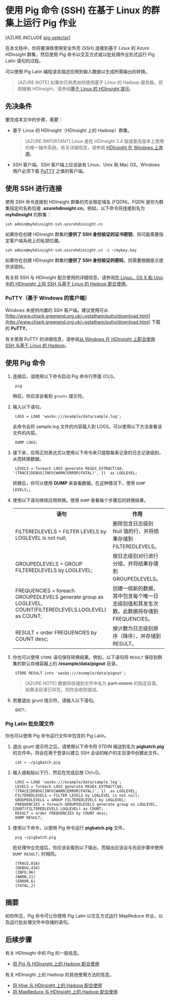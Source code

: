 <properties
    pageTitle="在 HDInsight 群集上配合使用 Hadoop Pig 和 SSH | Azure"
    description="了解如何使用 SSH 连接到基于 Linux 的 Hadoop 群集，然后使用 Pig 命令以交互方式或以批处理作业形式运行 Pig Latin 语句。"
    services="hdinsight"
    documentationcenter=""
    author="Blackmist"
    manager="jhubbard"
    editor="cgronlun"
    tags="azure-portal" />
<tags
    ms.assetid="b646a93b-4c51-4ba4-84da-3275d9124ebe"
    ms.service="hdinsight"
    ms.devlang="na"
    ms.topic="article"
    ms.tgt_pltfrm="na"
    ms.workload="big-data"
    ms.date="01/17/2017"
    wacn.date="03/10/2017"
    ms.author="larryfr" />  


# 使用 Pig 命令 (SSH) 在基于 Linux 的群集上运行 Pig 作业
[AZURE.INCLUDE [pig-selector](../../includes/hdinsight-selector-use-pig.md)]

在本文档中，你将要演练使用安全外壳 (SSH) 连接到基于 Linux 的 Azure HDInsight 群集，然后使用 Pig 命令以交互方式或以批处理作业形式运行 Pig Latin 语句的过程。

可以使用 Pig Latin 编程语言描述应用到输入数据以生成所需输出的转换。

> [AZURE.NOTE]
如果你已熟悉如何使用基于 Linux 的 Hadoop 服务器，但刚接触 HDInsight，请参阅[基于 Linux 的 HDInsight 提示](/documentation/articles/hdinsight-hadoop-linux-information/)。

## <a id="prereq"></a>先决条件
要完成本文中的步骤，需要：

* 基于 Linux 的 HDInsight（HDInsight 上的 Hadoop）群集。

    > [AZURE.IMPORTANT]
    Linux 是在 HDInsight 3.4 版或更高版本上使用的唯一操作系统。有关详细信息，请参阅 [HDInsight 在 Windows 上弃用](/documentation/articles/hdinsight-component-versioning/#hdi-version-32-and-33-nearing-deprecation-date)。

* SSH 客户端。SSH 客户端上应该装有 Linux、Unix 和 Mac OS。Windows 用户必须下载 [PuTTY](http://www.chiark.greenend.org.uk/~sgtatham/putty/download.html) 之类的客户端。

## <a id="ssh"></a>使用 SSH 进行连接
使用 SSH 命令连接到 HDInsight 群集的完全限定域名 (FQDN)。FQDN 是你为群集指定的名称后接 **.azurehdinsight.cn**。例如，以下命令将连接到名为 **myhdinsight** 的群集：

    ssh admin@myhdinsight-ssh.azurehdinsight.cn

如果你在创建 HDInsight 群集时**提供了 SSH 身份验证的证书密钥**，则可能需要指定客户端系统上的私钥位置。

    ssh admin@myhdinsight-ssh.azurehdinsight.cn -i ~/mykey.key

如果你在创建 HDInsight 群集时**提供了 SSH 身份验证的密码**，则需要根据提示提供该密码。

有关将 SSH 与 HDInsight 配合使用的详细信息，请参阅[在 Linux、OS X 和 Unix 中的 HDInsight 上将 SSH 与基于 Linux 的 Hadoop 配合使用](/documentation/articles/hdinsight-hadoop-linux-use-ssh-unix/)。

### PuTTY（基于 Windows 的客户端）
Windows 未提供内置的 SSH 客户端。建议使用可从 [http://www.chiark.greenend.org.uk/~sgtatham/putty/download.html](http://www.chiark.greenend.org.uk/~sgtatham/putty/download.html) 下载的 **PuTTY**。

有关使用 PuTTY 的详细信息，请参阅[从 Windows 在 HDInsight 上配合使用 SSH 与基于 Linux 的 Hadoop](/documentation/articles/hdinsight-hadoop-linux-use-ssh-windows/)。

## <a id="pig"></a>使用 Pig 命令
1. 连接后，请使用以下命令启动 Pig 命令行界面 (CLI)。
   
        pig
   
    稍后，你应该会看到 `grunt>` 提示符。
2. 输入以下语句。
   
        LOGS = LOAD 'wasbs:///example/data/sample.log';
   
    此命令会将 sample.log 文件的内容载入到 LOGS。可以使用以下方法查看该文件的内容。
   
        DUMP LOGS;
3. 接下来，应用正则表达式以使用以下命令来只提取每条记录的日志记录级别，从而转换数据。
   
        LEVELS = foreach LOGS generate REGEX_EXTRACT($0, '(TRACE|DEBUG|INFO|WARN|ERROR|FATAL)', 1)  as LOGLEVEL;
   
    转换后，你可以使用 **DUMP** 来查看数据。在这种情况下，使用 `DUMP LEVELS;`。
4. 使用以下语句继续应用转换。使用 `DUMP` 查看每个步骤后的转换结果。
   
    <table>
    <tr>
    <th>语句</th><th>作用</th>
    </tr>
    <tr>
    <td>FILTEREDLEVELS = FILTER LEVELS by LOGLEVEL is not null;</td><td>删除包含日志级别 Null 值的行，并将结果存储到 FILTEREDLEVELS。</td>
    </tr>
    <tr>
    <td>GROUPEDLEVELS = GROUP FILTEREDLEVELS by LOGLEVEL;</td><td>按日志级别对行进行分组，并将结果存储到 GROUPEDLEVELS。</td>
    </tr>
    <tr>
    <td>FREQUENCIES = foreach GROUPEDLEVELS generate group as LOGLEVEL, COUNT(FILTEREDLEVELS.LOGLEVEL) as COUNT;</td><td>创建一组新的数据，其中包含每个唯一日志级别值和其发生次数。此数据将存储到 FREQUENCIES。</td>
    </tr>
    <tr>
    <td>RESULT = order FREQUENCIES by COUNT desc;</td><td>按计数为日志级别排序（降序），并存储到 RESULT。</td>
    </tr>
    </table>
5. 你也可以使用 `STORE` 语句保存转换结果。例如，以下语句将 `RESULT` 保存到群集的默认存储容器上的 **/example/data/pigout** 目录。
   
        STORE RESULT into 'wasbs:///example/data/pigout';
   
    > [AZURE.NOTE]
    数据将存储到文件中名为 **part-nnnnn** 的指定目录。如果该目录已存在，则你会收到错误。
    > 
    > 
6. 若要退出 grunt 提示符，请输入以下语句。
   
        QUIT;

### Pig Latin 批处理文件
你也可以使用 Pig 命令运行文件中包含的 Pig Latin。

1. 退出 grunt 提示符之后，请使用以下命令将 STDIN 输送到名为 **pigbatch.pig** 的文件中。将会在用于登录以建立 SSH 会话的帐户的主目录中创建此文件。
   
        cat > ~/pigbatch.pig
2. 输入或粘贴以下行，然后在完成后按 Ctrl+D。
   
        LOGS = LOAD 'wasbs:///example/data/sample.log';
        LEVELS = foreach LOGS generate REGEX_EXTRACT($0, '(TRACE|DEBUG|INFO|WARN|ERROR|FATAL)', 1)  as LOGLEVEL;
        FILTEREDLEVELS = FILTER LEVELS by LOGLEVEL is not null;
        GROUPEDLEVELS = GROUP FILTEREDLEVELS by LOGLEVEL;
        FREQUENCIES = foreach GROUPEDLEVELS generate group as LOGLEVEL, COUNT(FILTEREDLEVELS.LOGLEVEL) as COUNT;
        RESULT = order FREQUENCIES by COUNT desc;
        DUMP RESULT;
3. 使用以下命令，以使用 Pig 命令运行 **pigbatch.pig** 文件。
   
        pig ~/pigbatch.pig
   
    批处理作业完成后，你应该会看到以下输出，而输出应该会与先前步骤中使用 `DUMP RESULT;` 时相同。
   
        (TRACE,816)
        (DEBUG,434)
        (INFO,96)
        (WARN,11)
        (ERROR,6)
        (FATAL,2)

## <a id="summary"></a>摘要
如你所见，Pig 命令可让你使用 Pig Latin 以交互方式运行 MapReduce 作业，以及运行批处理文件中存储的语句。

## <a id="nextsteps"></a>后续步骤
有关 HDInsight 中的 Pig 的一般信息。

* [将 Pig 与 HDInsight 上的 Hadoop 配合使用](/documentation/articles/hdinsight-use-pig/)

有关 HDInsight 上的 Hadoop 的其他使用方法的信息。

* [将 Hive 与 HDInsight 上的 Hadoop 配合使用](/documentation/articles/hdinsight-use-hive/)
* [将 MapReduce 与 HDInsight 上的 Hadoop 配合使用](/documentation/articles/hdinsight-use-mapreduce/)

<!---HONumber=Mooncake_0306_2017-->
<!--Update_Description: add information about HDInsight Windows is going to be abandoned-->
